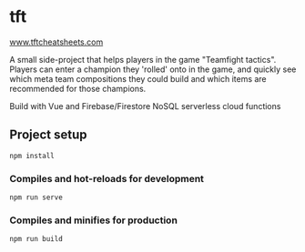 # tft

www.tftcheatsheets.com

A small side-project that helps players in the game "Teamfight tactics". Players can enter a champion they 'rolled' onto in the game, and quickly see which meta team compositions
they could build and which items are recommended for those champions.

Build with Vue and Firebase/Firestore NoSQL serverless cloud functions







## Project setup
```
npm install
```

### Compiles and hot-reloads for development
```
npm run serve
```

### Compiles and minifies for production
```
npm run build
```
